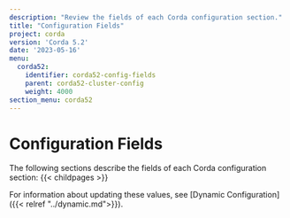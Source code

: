 ```yaml
---
description: "Review the fields of each Corda configuration section."
title: "Configuration Fields"
project: corda
version: 'Corda 5.2'
date: '2023-05-16'
menu:
  corda52:
    identifier: corda52-config-fields
    parent: corda52-cluster-config
    weight: 4000
section_menu: corda52
---
```


# Configuration Fields

The following sections describe the fields of each Corda configuration section:
{{< childpages >}}

For information about updating these values, see [Dynamic Configuration]({{< relref "../dynamic.md">}}).
